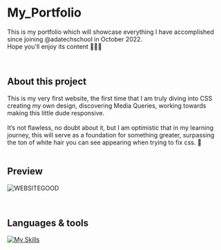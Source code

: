 # My_Portfolio

This is my portfolio which will showcase everything I have accomplished since joining @adatechschool in October 2022.
<br />
Hope you'll enjoy its content 👩🏻‍💻

<br />

## About this project
This is my very first website, the first time that I am truly diving into CSS creating my own design, discovering Media Queries, working towards making this little dude responsive.
<br /><br />
It’s not flawless, no doubt about it, but I am optimistic that in my learning journey, this will serve as a foundation for something greater, surpassing the ton of white hair you can see appearing when trying to fix css. 🚀
<br /><br />


## Preview

![WEBSITEGOOD](https://user-images.githubusercontent.com/102388803/216839125-738ab6cd-53a5-49de-bded-bf9900dd1e7d.gif)

<br />

## Languages & tools

[![My Skills](https://skillicons.dev/icons?i=js,html,css,vscode,ai,github,git)](https://skillicons.dev)




